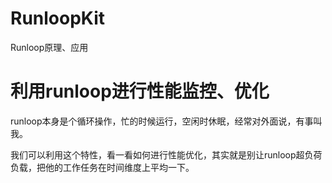 # RunloopKit
Runloop原理、应用

# 利用runloop进行性能监控、优化

runloop本身是个循环操作，忙的时候运行，空闲时休眠，经常对外面说，有事叫我。

我们可以利用这个特性，看一看如何进行性能优化，其实就是别让runloop超负荷负载，把他的工作任务在时间维度上平均一下。

